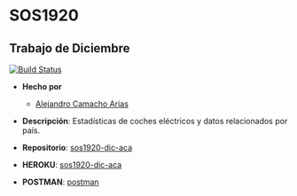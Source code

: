 # SOS1920

## Trabajo de Diciembre


[![Build Status](https://travis-ci.org/sain120/sos1920-dic-aca.svg?branch=master)](https://travis-ci.org/sain120/sos1920-dic-aca)


- **Hecho por**
  - [Alejandro Camacho Arias](https://github.com/sain120)
  
- **Descripción**: Estadísticas de coches eléctricos y datos relacionados por país.

- **Repositorio**: [sos1920-dic-aca](https://github.com/sain120/sos1920-dic-aca)

-  **HEROKU**: [sos1920-dic-aca](https://sos1920-dic-aca.herokuapp.com/)

-  **POSTMAN**: [postman](https://documenter.getpostman.com/view/10637488/TVmFk11a)
